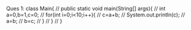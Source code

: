 Ques 1:
class Main{
//   public static void main(String[] args){
//     int a=0,b=1,c=0;
//     for(int i=0;i<10;i++){
//       c=a+b;
//       System.out.println(c);
//       a=b;
//       b=c;
//     }
//   }
// }
